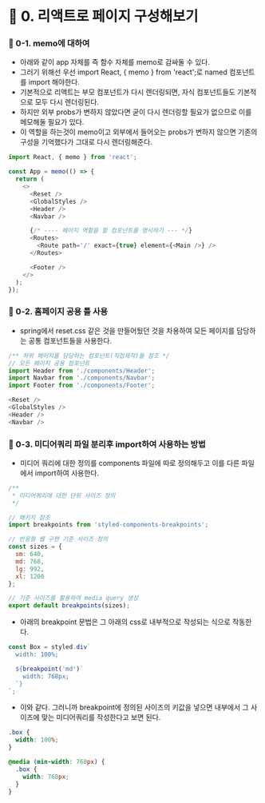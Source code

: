 # 📌 0. 리액트로 페이지 구성해보기
### 📌 0-1. memo에 대하여
- 아래와 같이 app 자체를 즉 함수 자체를 memo로 감싸둘 수 있다.
- 그러기 위해선 우선 import React, { memo } from 'react';로 named 컴포넌트를 import 해야한다.
- 기본적으로 리액트는 부모 컴포넌트가 다시 렌더링되면, 자식 컴포넌트들도 기본적으로 모두 다시 렌더링된다.
- 하지만 외부 probs가 변하지 않았다면 굳이 다시 렌더링할 필요가 없으므로 이를 메모해둘 필요가 있다.
- 이 역할을 하는것이 memo이고 외부에서 들어오는 probs가 변하지 않으면 기존의 구성을 기억했다가 그대로 다시 렌더링해준다.
```js
import React, { memo } from 'react';

const App = memo(() => {
  return (
    <>
      <Reset />
      <GlobalStyles />
      <Header />
      <Navbar />

      {/* ---- 페이지 역할을 할 컴포넌트를 명시하기 --- */}
      <Routes>
        <Route path='/' exact={true} element={<Main />} />
      </Routes>

      <Footer />
    </>
  );
});
```

### 📌 0-2. 홈페이지 공용 틀 사용
- spring에서 reset.css 같은 것을 만들어뒀던 것을 차용하여 모든 페이지를 담당하는 공통 컴포넌트들을 사용한다.
```js
/** 하위 페이지를 담당하는 컴포넌트(직접제작)들 참조 */
// 모든 페이지 공용 컴포넌트
import Header from './components/Header';
import Navbar from './components/Navbar';
import Footer from './components/Footer';
```
```js
<Reset />
<GlobalStyles />
<Header />
<Navbar />
```

### 📌 0-3. 미디어쿼리 파일 분리후 import하여 사용하는 방법
- 미디어 쿼리에 대한 정의를 components 파일에 따로 정의해두고 이를 다른 파일에서 import하여 사용한다.
```js
/**
 * 미디어쿼리에 대한 단위 사이즈 정의
 */

// 패키지 참조
import breakpoints from 'styled-components-breakpoints';

// 반응형 웹 구현 기준 사이즈 정의
const sizes = {
  sm: 640,
  md: 768,
  lg: 992,
  xl: 1200
};

// 기준 사이즈를 활용하여 media query 생성
export default breakpoints(sizes);
```
- 아래의 breakpoint 문법은 그 아래의 css로 내부적으로 작성되는 식으로 작동한다.
```js
const Box = styled.div`
  width: 100%;

  ${breakpoint('md')`
    width: 768px;
  `}
`;
```
- 이와 같다. 그러니까 breakpoint에 정의된 사이즈의 키값을 넣으면 내부에서 그 사이즈에 맞는 미디어쿼리를 작성한다고 보면 된다.
```css
.box {
  width: 100%;
}

@media (min-width: 768px) {
  .box {
    width: 768px;
  }
}
```